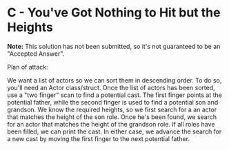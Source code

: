 C - You've Got Nothing to Hit but the Heights
=============================================

**Note:** This solution has not been submitted,
so it's not guaranteed to be an "Accepted Answer".

Plan of attack:

We want a list of actors so we can sort them in descending order.
To do so, you'll need an Actor class/struct. Once the list of
actors has been sorted, use a "two finger" scan to find a
potential cast. The first finger points at the potential father,
while the second finger is used to find a potential son and
grandson. We know the required heights, so we first search for a
an actor that matches the height of the son role. Once he's been
found, we search for an actor that matches the height of the
grandson role. If all roles have been filled, we can print the
cast. In either case, we advance the search for a new cast
by moving the first finger to the next potential father.
